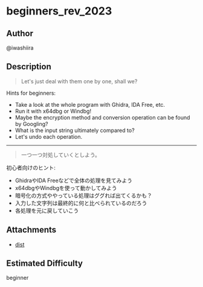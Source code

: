 # beginners_rev_2023

## Author

@iwashiira

## Description

<!-- ここに英語の問題文を書く -->
> Let's just deal with them one by one, shall we?

Hints for beginners:
- Take a look at the whole program with Ghidra, IDA Free, etc.
- Run it with x64dbg or Windbg!
- Maybe the encryption method and conversion operation can be found by Googling?
- What is the input string ultimately compared to?
- Let's undo each operation.

---

<!-- ここに日本語の問題文を書く -->
> 一つ一つ対処していくとしよう。

初心者向けのヒント:
- GhidraやIDA Freeなどで全体の処理を見てみよう
- x64dbgやWindbgを使って動かしてみよう
- 暗号化の方式ややっている処理はググれば出てくるかも？
- 入力した文字列は最終的に何と比べられているのだろう
- 各処理を元に戻していこう

## Attachments

<!-- 添付ファイルのリストを書いてください。tar.gzなどで固めて配布する場合はディレクトリへのリンクを貼ってください。 -->

* [dist](dist)

## Estimated Difficulty

<!-- easy, easy-med, med, med-hard, hard -->

beginner
